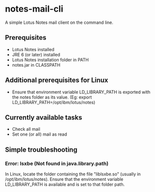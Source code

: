 # notes-mail-cli

A simple Lotus Notes mail client on the command line.

## Prerequisites

* Lotus Notes installed
* JRE 6 (or later) installed
* Lotus Notes installation folder in PATH
* notes.jar in CLASSPATH

## Additional prerequisites for Linux

* Ensure that environment variable LD_LIBRARY_PATH is exported with the notes folder as its value. (Eg: export LD_LIBRARY_PATH=/opt/ibm/lotus/notes)

## Currently available tasks

* Check all mail
* Set one (or all) mail as read

## Simple troubleshooting

### Error: lsxbe (Not found in java.library.path)
In Linux, locate the folder containing the file "liblsxbe.so" (usually in /opt/ibm/lotus/notes). Ensure that the environment variable LD_LIBRARY_PATH is available and is set to that folder path.


